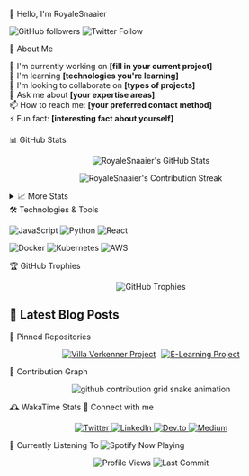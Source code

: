 👋 Hello, I'm RoyaleSnaaier
<p>
  <img src="https://img.shields.io/github/followers/RoyaleSnaaier?style=social" alt="GitHub followers"/>
  <img src="https://img.shields.io/twitter/follow/RoyaleSnaaier?style=social" alt="Twitter Follow"/>
</p>
💫 About Me
<div align="left">

🔭 I'm currently working on **[fill in your current project]**  
🌱 I'm learning **[technologies you're learning]**  
👯 I'm looking to collaborate on **[types of projects]**  
💬 Ask me about **[your expertise areas]**  
📫 How to reach me: **[your preferred contact method]**  
⚡ Fun fact: **[interesting fact about yourself]**  

</div>

📊 GitHub Stats
<p align="center">
  <img src="https://github-readme-stats-git-masterrstaa-rickstaa.vercel.app/api?username=RoyaleSnaaier&show_icons=true&theme=radical" alt="RoyaleSnaaier's GitHub Stats" />
</p>
<p align="center">
  <img src="https://github-readme-streak-stats.herokuapp.com/?user=RoyaleSnaaier&theme=radical" alt="RoyaleSnaaier's Contribution Streak" />
</p>
<details>
  <summary>📈 More Stats</summary>
  <p align="center">
    <img src="https://github-readme-stats-git-masterrstaa-rickstaa.vercel.app/api/top-langs/?username=RoyaleSnaaier&layout=compact&theme=radical" alt="Top Languages" />
  </p>
</details>
🛠️ Technologies & Tools
<p>
  <img src="https://img.shields.io/badge/Code-JavaScript-informational?style=flat&logo=javascript&logoColor=white&color=2bbc8a" alt="JavaScript"/>
  <img src="https://img.shields.io/badge/Code-Python-informational?style=flat&logo=python&logoColor=white&color=2bbc8a" alt="Python"/>
  <img src="https://img.shields.io/badge/Code-React-informational?style=flat&logo=react&logoColor=white&color=2bbc8a" alt="React"/>
</p>
<p>
  <img src="https://img.shields.io/badge/Tools-Docker-informational?style=flat&logo=docker&logoColor=white&color=2bbc8a" alt="Docker"/>
  <img src="https://img.shields.io/badge/Tools-Kubernetes-informational?style=flat&logo=kubernetes&logoColor=white&color=2bbc8a" alt="Kubernetes"/>
  <img src="https://img.shields.io/badge/Cloud-AWS-informational?style=flat&logo=amazon-aws&logoColor=white&color=2bbc8a" alt="AWS"/>
</p>
🏆 GitHub Trophies
<p align="center">
  <img src="https://github-profile-trophy.vercel.app/?username=RoyaleSnaaier&theme=onedark&row=1&column=6" alt="GitHub Trophies"/>
</p>
<!--START_SECTION:activity-->
<!-- This section will be automatically populated with your recent GitHub activities using a GitHub Action -->
<!--END_SECTION:activity-->

## 📝 Latest Blog Posts
<!-- BLOG-POST-LIST:START -->
<!-- BLOG-POST-LIST:END -->

📌 Pinned Repositories
<p align="center" style="display: flex; justify-content: center; gap: 10px;">
    <a href="https://github.com/roc-ica/l7-pro-3-vakantie-villa-verkenner-2023-cannibal-coders">
        <img src="https://github-readme-stats-git-masterrstaa-rickstaa.vercel.app/api/pin/?username=roc-ica&repo=l7-pro-3-vakantie-villa-verkenner-2023-cannibal-coders&theme=radical" alt="Villa Verkenner Project"/>
    </a>
    <a href="https://github.com/roc-ica/l7-pro-2-e-learning-2023-RoyaleSnaaier">
        <img src="https://github-readme-stats-git-masterrstaa-rickstaa.vercel.app/api/pin/?username=roc-ica&repo=l7-pro-2-e-learning-2023-RoyaleSnaaier&theme=radical" alt="E-Learning Project"/>
    </a>
</p>

🐍 Contribution Graph
<p align="center">
  <picture>
    <source media="(prefers-color-scheme: dark)" srcset="https://raw.githubusercontent.com/RoyaleSnaaier/RoyaleSnaaier/output/github-contribution-grid-snake-dark.svg">
    <source media="(prefers-color-scheme: light)" srcset="https://raw.githubusercontent.com/RoyaleSnaaier/RoyaleSnaaier/output/github-contribution-grid-snake.svg">
    <img alt="github contribution grid snake animation" src="https://raw.githubusercontent.com/RoyaleSnaaier/RoyaleSnaaier/output/github-contribution-grid-snake.svg">
  </picture>
</p>
🕰️ WakaTime Stats
<!--START_SECTION:waka-->
<!-- This section will be automatically populated with your WakaTime stats using a GitHub Action -->
<!--END_SECTION:waka-->
📱 Connect with me
<p align="center">
  <a href="https://twitter.com/RoyaleSnaaier">
    <img src="https://img.shields.io/badge/-Twitter-1DA1F2?style=for-the-badge&logo=twitter&logoColor=white" alt="Twitter"/>
  </a>
  <a href="https://www.linkedin.com/in/royalesnaaier/">
    <img src="https://img.shields.io/badge/-LinkedIn-0077B5?style=for-the-badge&logo=linkedin&logoColor=white" alt="LinkedIn"/>
  </a>
  <a href="https://dev.to/royalesnaaier">
    <img src="https://img.shields.io/badge/-Dev.to-0A0A0A?style=for-the-badge&logo=dev.to&logoColor=white" alt="Dev.to"/>
  </a>
  <a href="https://medium.com/@royalesnaaier">
    <img src="https://img.shields.io/badge/-Medium-12100E?style=for-the-badge&logo=medium&logoColor=white" alt="Medium"/>
  </a>
</p>

🎵 Currently Listening To
  ![Spotify Now Playing](https://img.shields.io/spotify/track/1SDiiE3v2z89VxC3aVRKHQ)

<div align="center">
  <img src="https://komarev.com/ghpvc/?username=RoyaleSnaaier&color=green" alt="Profile Views"/>
  <img src="https://img.shields.io/github/last-commit/RoyaleSnaaier/RoyaleSnaaier" alt="Last Commit"/>
</div>
